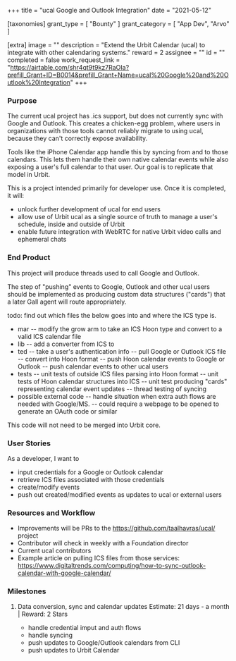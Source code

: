 +++
title = "ucal Google and Outlook Integration"
date = "2021-05-12"

[taxonomies]
grant_type = [ "Bounty" ]
grant_category = [ "App Dev", "Arvo" ]

[extra]
image = ""
description = "Extend the Urbit Calendar (ucal) to integrate with other calendaring systems."
reward = 2
assignee = ""
id = ""
completed = false
work_request_link = "https://airtable.com/shr4qt9t9kz7RaOIa?prefill_Grant+ID=B0014&prefill_Grant+Name=ucal%20Google%20and%20Outlook%20Integration"
+++

### Purpose

The current ucal project has .ics support, but does not currently sync with Google and Outlook. This creates a chicken-egg problem, where users in organizations with those tools cannot reliably migrate to using ucal, because they can't correctly expose availability.

Tools like the iPhone Calendar app handle this by syncing from and to those calendars. This lets them handle their own native calendar events while also exposing a user's full calendar to that user. Our goal is to replicate that model in Urbit.

This is a project intended primarily for developer use. Once it is completed, it will:

- unlock further development of ucal for end users
- allow use of Urbit ucal as a single source of truth to manage a user's schedule, inside and outside of Urbit
- enable future integration with WebRTC for native Urbit video calls and ephemeral chats

### End Product

This project will produce threads used to call Google and Outlook.

The step of "pushing" events to Google, Outlook and other ucal users should be implemented as producing custom data structures ("cards") that a later Gall agent will route appropriately.

todo: find out which files the below goes into and where the ICS type is.

- mar
  -- modify the grow arm to take an ICS Hoon type and convert to a valid ICS calendar file
- lib
  -- add a converter from ICS to
- ted
  -- take a user's authentication info
  -- pull Google or Outlook ICS file
  -- convert into Hoon format
  -- push Hoon calendar events to Google or Outlook
  -- push calendar events to other ucal users
- tests
  -- unit tests of outside ICS files parsing into Hoon format
  -- unit tests of Hoon calendar structures into ICS
  -- unit test producing "cards" representing calendar event updates
  -- thread testing of syncing
- possible external code
  -- handle situation when extra auth flows are needed with Google/MS.
  -- could require a webpage to be opened to generate an OAuth code or similar

This code will not need to be merged into Urbit core.

### User Stories

As a developer, I want to

- input credentials for a Google or Outlook calendar
- retrieve ICS files associated with those credentials
- create/modify events
- push out created/modified events as updates to ucal or external users

### Resources and Workflow

- Improvements will be PRs to the https://github.com/taalhavras/ucal/ project
- Contributor will check in weekly with a Foundation director
- Current ucal contributors
- Example article on pulling ICS files from those services: https://www.digitaltrends.com/computing/how-to-sync-outlook-calendar-with-google-calendar/

### Milestones

1. Data conversion, sync and calendar updates
   Estimate: 21 days - a month | Reward: 2 Stars

   - handle credential imput and auth flows
   - handle syncing
   - push updates to Google/Outlook calendars from CLI
   - push updates to Urbit Calendar
